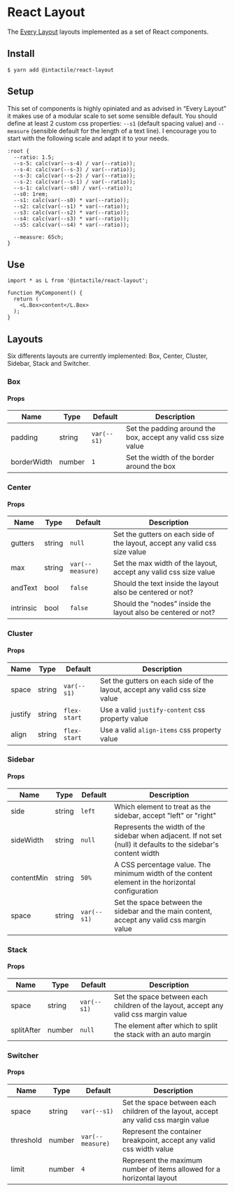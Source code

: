 # React Layout

The [Every Layout](https://every-layout.dev) layouts implemented as a set of React components.

## Install 

```
$ yarn add @intactile/react-layout
```

## Setup

This set of components is highly opiniated and as advised in “Every Layout” it makes use of a modular scale to set some sensible default.
You should define at least 2 custom css properties: `--s1` (default spacing value) and `--measure` (sensible default for the length of a text line).
I encourage you to start with the following scale and adapt it to your needs.

```
:root {
  --ratio: 1.5;
  --s-5: calc(var(--s-4) / var(--ratio));
  --s-4: calc(var(--s-3) / var(--ratio));
  --s-3: calc(var(--s-2) / var(--ratio));
  --s-2: calc(var(--s-1) / var(--ratio));
  --s-1: calc(var(--s0) / var(--ratio));
  --s0: 1rem;
  --s1: calc(var(--s0) * var(--ratio));
  --s2: calc(var(--s1) * var(--ratio));
  --s3: calc(var(--s2) * var(--ratio));
  --s4: calc(var(--s3) * var(--ratio));
  --s5: calc(var(--s4) * var(--ratio));

  --measure: 65ch;
}
```

## Use

```
import * as L from '@intactile/react-layout';

function MyComponent() {
  return (
    <L.Box>content</L.Box>
  );
}
```

## Layouts

Six differents layouts are currently implemented: Box, Center, Cluster, Sidebar, Stack and Switcher.

### Box

#### Props

| Name         | Type    | Default  | Description |
| ------------ | ------- | -------- | ----------- |
| padding | string | `var(--s1)` | Set the padding around the box, accept any valid css size value |
| borderWidth | number | `1` | Set the width of the border around the box |

### Center

#### Props

| Name         | Type    | Default  | Description |
| ------------ | ------- | -------- | ----------- |
| gutters | string | `null` | Set the gutters on each side of the layout, accept any valid css size value |
| max | string | `var(--measure)` | Set the max width of the layout, accept any valid css size value |
| andText | bool | `false` | Should the text inside the layout also be centered or not? |
| intrinsic | bool | `false` | Should the “nodes” inside the layout also be centered or not? |

### Cluster

#### Props

| Name         | Type    | Default  | Description |
| ------------ | ------- | -------- | ----------- |
| space | string | `var(--s1)` | Set the gutters on each side of the layout, accept any valid css size value |
| justify | string | `flex-start` | Use a valid `justify-content` css property value |
| align | string | `flex-start` | Use a valid `align-items` css property value |

### Sidebar

#### Props

| Name         | Type    | Default  | Description |
| ------------ | ------- | -------- | ----------- |
| side | string | `left` | Which element to treat as the sidebar, accept "left" or "right" |
| sideWidth | string | `null` | Represents the width of the sidebar when adjacent. If not set (null) it defaults to the sidebar's content width |
| contentMin | string | `50%` | A CSS percentage value. The minimum width of the content element in the horizontal configuration |
| space | string | `var(--s1)` | Set the space between the sidebar and the main content, accept any valid css margin value |

### Stack

#### Props

| Name         | Type    | Default  | Description |
| ------------ | ------- | -------- | ----------- |
| space | string | `var(--s1)` | Set the space between each children of the layout, accept any valid css margin value |
| splitAfter | number | `null` | The element after which to split the stack with an auto margin |

### Switcher

#### Props

| Name         | Type    | Default  | Description |
| ------------ | ------- | -------- | ----------- |
| space | string | `var(--s1)` | Set the space between each children of the layout, accept any valid css margin value |
| threshold | number | `var(--measure)` | Represent the container breakpoint, accept any valid css width value |
| limit | number | `4` | Represent the maximum number of items allowed for a horizontal layout |

